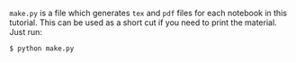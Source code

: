`make.py` is a file which generates `tex` and `pdf` files for each notebook in
this tutorial. This can be used as a short cut if you need to print the material.
Just run:

```
$ python make.py
```
